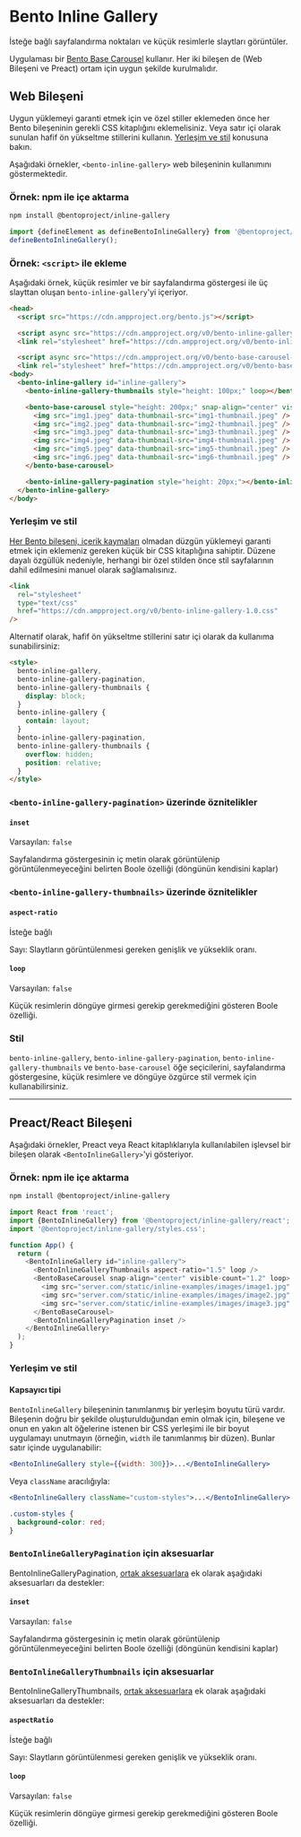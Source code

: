 # Bento Inline Gallery

İsteğe bağlı sayfalandırma noktaları ve küçük resimlerle slaytları görüntüler.

Uygulaması bir [Bento Base Carousel](https://www.npmjs.com/package/@bentoproject/base-carousel) kullanır. Her iki bileşen de (Web Bileşeni ve Preact) ortam için uygun şekilde kurulmalıdır.

## Web Bileşeni

Uygun yüklemeyi garanti etmek için ve özel stiller eklemeden önce her Bento bileşeninin gerekli CSS kitaplığını eklemelisiniz. Veya satır içi olarak sunulan hafif ön yükseltme stillerini kullanın. [Yerleşim ve stil](#layout-and-style) konusuna bakın.

Aşağıdaki örnekler, `<bento-inline-gallery>` web bileşeninin kullanımını göstermektedir.

### Örnek: npm ile içe aktarma

```sh
npm install @bentoproject/inline-gallery
```

```javascript
import {defineElement as defineBentoInlineGallery} from '@bentoproject/inline-gallery';
defineBentoInlineGallery();
```

### Örnek: `<script>` ile ekleme

Aşağıdaki örnek, küçük resimler ve bir sayfalandırma göstergesi ile üç slayttan oluşan `bento-inline-gallery`'yi içeriyor.

```html
<head>
  <script src="https://cdn.ampproject.org/bento.js"></script>

  <script async src="https://cdn.ampproject.org/v0/bento-inline-gallery-1.0.js"></script>
  <link rel="stylesheet" href="https://cdn.ampproject.org/v0/bento-inline-gallery-1.0.css">

  <script async src="https://cdn.ampproject.org/v0/bento-base-carousel-1.0.js"></script>
  <link rel="stylesheet" href="https://cdn.ampproject.org/v0/bento-base-carousel-1.0.css">
<body>
  <bento-inline-gallery id="inline-gallery">
    <bento-inline-gallery-thumbnails style="height: 100px;" loop></bento-inline-gallery-thumbnails>

    <bento-base-carousel style="height: 200px;" snap-align="center" visible-count="3" loop>
      <img src="img1.jpeg" data-thumbnail-src="img1-thumbnail.jpeg" />
      <img src="img2.jpeg" data-thumbnail-src="img2-thumbnail.jpeg" />
      <img src="img3.jpeg" data-thumbnail-src="img3-thumbnail.jpeg" />
      <img src="img4.jpeg" data-thumbnail-src="img4-thumbnail.jpeg" />
      <img src="img5.jpeg" data-thumbnail-src="img5-thumbnail.jpeg" />
      <img src="img6.jpeg" data-thumbnail-src="img6-thumbnail.jpeg" />
    </bento-base-carousel>

    <bento-inline-gallery-pagination style="height: 20px;"></bento-inline-gallery-pagination>
  </bento-inline-gallery>
</body>
```

### Yerleşim ve stil

[Her Bento bileşeni, içerik kaymaları](https://web.dev/cls/) olmadan düzgün yüklemeyi garanti etmek için eklemeniz gereken küçük bir CSS kitaplığına sahiptir. Düzene dayalı özgüllük nedeniyle, herhangi bir özel stilden önce stil sayfalarının dahil edilmesini manuel olarak sağlamalısınız.

```html
<link
  rel="stylesheet"
  type="text/css"
  href="https://cdn.ampproject.org/v0/bento-inline-gallery-1.0.css"
/>
```

Alternatif olarak, hafif ön yükseltme stillerini satır içi olarak da kullanıma sunabilirsiniz:

```html
<style>
  bento-inline-gallery,
  bento-inline-gallery-pagination,
  bento-inline-gallery-thumbnails {
    display: block;
  }
  bento-inline-gallery {
    contain: layout;
  }
  bento-inline-gallery-pagination,
  bento-inline-gallery-thumbnails {
    overflow: hidden;
    position: relative;
  }
</style>
```

### `<bento-inline-gallery-pagination>` üzerinde öznitelikler

#### `inset`

Varsayılan: `false`

Sayfalandırma göstergesinin iç metin olarak görüntülenip görüntülenmeyeceğini belirten Boole özelliği (döngünün kendisini kaplar)

### `<bento-inline-gallery-thumbnails>` üzerinde öznitelikler

#### `aspect-ratio`

İsteğe bağlı

Sayı: Slaytların görüntülenmesi gereken genişlik ve yükseklik oranı.

#### `loop`

Varsayılan: `false`

Küçük resimlerin döngüye girmesi gerekip gerekmediğini gösteren Boole özelliği.

### Stil

`bento-inline-gallery`, `bento-inline-gallery-pagination`, `bento-inline-gallery-thumbnails` ve `bento-base-carousel` öğe seçicilerini, sayfalandırma göstergesine, küçük resimlere ve döngüye özgürce stil vermek için kullanabilirsiniz.

---

## Preact/React Bileşeni

Aşağıdaki örnekler, Preact veya React kitaplıklarıyla kullanılabilen işlevsel bir bileşen olarak `<BentoInlineGallery>`'yi gösteriyor.

### Örnek: npm ile içe aktarma

```sh
npm install @bentoproject/inline-gallery
```

```javascript
import React from 'react';
import {BentoInlineGallery} from '@bentoproject/inline-gallery/react';
import '@bentoproject/inline-gallery/styles.css';

function App() {
  return (
    <BentoInlineGallery id="inline-gallery">
      <BentoInlineGalleryThumbnails aspect-ratio="1.5" loop />
      <BentoBaseCarousel snap-align="center" visible-count="1.2" loop>
        <img src="server.com/static/inline-examples/images/image1.jpg" />
        <img src="server.com/static/inline-examples/images/image2.jpg" />
        <img src="server.com/static/inline-examples/images/image3.jpg" />
      </BentoBaseCarousel>
      <BentoInlineGalleryPagination inset />
    </BentoInlineGallery>
  );
}
```

### Yerleşim ve stil

#### Kapsayıcı tipi

`BentoInlineGallery` bileşeninin tanımlanmış bir yerleşim boyutu türü vardır. Bileşenin doğru bir şekilde oluşturulduğundan emin olmak için, bileşene ve onun en yakın alt öğelerine istenen bir CSS yerleşimi ile bir boyut uygulamayı unutmayın (örneğin, `width` ile tanımlanmış bir düzen). Bunlar satır içinde uygulanabilir:

```jsx
<BentoInlineGallery style={{width: 300}}>...</BentoInlineGallery>
```

Veya `className` aracılığıyla:

```jsx
<BentoInlineGallery className="custom-styles">...</BentoInlineGallery>
```

```css
.custom-styles {
  background-color: red;
}
```

<!-- TODO(wg-bento): This section was empty, fix it.
### Props for `BentoInlineGallery`
-->

### `BentoInlineGalleryPagination` için aksesuarlar

BentoInlineGalleryPagination, [ortak aksesuarlara](../../../docs/spec/bento-common-props.md) ek olarak aşağıdaki aksesuarları da destekler:

#### `inset`

Varsayılan: `false`

Sayfalandırma göstergesinin iç metin olarak görüntülenip görüntülenmeyeceğini belirten Boole özelliği (döngünün kendisini kaplar)

### `BentoInlineGalleryThumbnails` için aksesuarlar

BentoInlineGalleryThumbnails, [ortak aksesuarlara](../../../docs/spec/bento-common-props.md) ek olarak aşağıdaki aksesuarları da destekler:

#### `aspectRatio`

İsteğe bağlı

Sayı: Slaytların görüntülenmesi gereken genişlik ve yükseklik oranı.

#### `loop`

Varsayılan: `false`

Küçük resimlerin döngüye girmesi gerekip gerekmediğini gösteren Boole özelliği.
